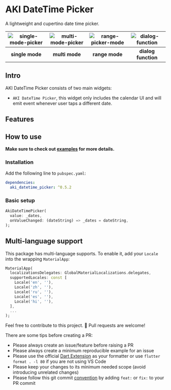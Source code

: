 # AKI DateTime Picker

A lightweight and cupertino date time picker.

| ![single-mode-picker](https://user-images.githubusercontent.com/17869748/169690600-de51bee2-6f59-4f6a-95bf-c55e00dc54ae.gif) | ![multi-mode-picker](https://user-images.githubusercontent.com/17869748/169690730-e9cb5b29-8994-4e46-905e-83a14cc19809.gif) | ![range-picker-mode](https://user-images.githubusercontent.com/17869748/169690843-a7dc3fc2-0598-4050-aee0-e676d3a98c6c.gif) | ![dialog-function](https://user-images.githubusercontent.com/17869748/169691322-04404a63-53ff-4f90-a183-8d658806dedc.gif) |
| :--------------------------------------------------------------------------------------------------------------------------: | :-------------------------------------------------------------------------------------------------------------------------: | :-------------------------------------------------------------------------------------------------------------------------: | :-----------------------------------------------------------------------------------------------------------------------: |
|                                                       **single mode**                                                        |                                                       **multi mode**                                                        |                                                       **range mode**                                                        |                                                    **dialog function**                                                    |

## Intro

AKI DateTime Picker consists of two main widgets:

- `AKI DateTime Picker`, this widget only includes the calendar UI and will emit event whenever user taps a different date.

## Features



## How to use

**Make sure to check out [examples](https://github.com/theideasaler/calendar_date_picker2/tree/main/example) for more details.**

### Installation

Add the following line to `pubspec.yaml`:

```yaml
dependencies:
  aki_datetime_picker: ^0.5.2
```

### Basic setup


```dart
AkiDateTimePicker(
  value: _dates,
  onValueChanged: (dateString) => _dates = dateString,
);
```



## Multi-language support

This package has multi-language supports. To enable it, add your `Locale` into the wrapping `MaterialApp`:

```dart
MaterialApp(
  localizationsDelegates: GlobalMaterialLocalizations.delegates,
  supportedLocales: const [
    Locale('en', ''),
    Locale('zh', ''),
    Locale('ru', ''),
    Locale('es', ''),
    Locale('hi', ''),
  ],
  ...
);
```



Feel free to contribute to this project. 🍺 Pull requests are welcome!

There are some tips before creating a PR:

- Please always create an issue/feature before raising a PR
- Please always create a minimum reproducible example for an issue
- Please use the official [Dart Extension](https://marketplace.visualstudio.com/items?itemName=Dart-Code.dart-code) as your formatter or use `flutter format . -l 80` if you are not using VS Code
- Please keep your changes to its minimum needed scope (avoid introducing unrelated changes)
- Please follow this git commit [convention](https://www.conventionalcommits.org/en/v1.0.0-beta.2/) by adding `feat:` or `fix:` to your PR commit